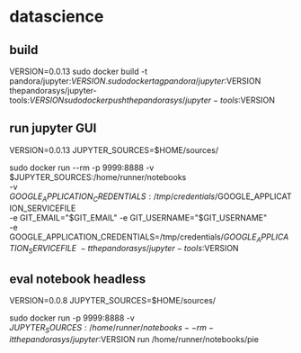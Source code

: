 # datascience

## build
VERSION=0.0.13
sudo docker build -t pandora/jupyter:$VERSION .
sudo docker tag pandora/jupyter:$VERSION thepandorasys/jupyter-tools:$VERSION
sudo docker push thepandorasys/jupyter-tools:$VERSION

## run jupyter GUI
VERSION=0.0.13
JUPYTER_SOURCES=$HOME/sources/
 
sudo docker run --rm -p 9999:8888 -v $JUPYTER_SOURCES:/home/runner/notebooks \
-v $GOOGLE_APPLICATION_CREDENTIALS:/tmp/credentials/$GOOGLE_APPLICATION_SERVICEFILE \
-e GIT_EMAIL="$GIT_EMAIL" -e GIT_USERNAME="$GIT_USERNAME" \
-e GOOGLE_APPLICATION_CREDENTIALS=/tmp/credentials/$GOOGLE_APPLICATION_SERVICEFILE \
-t thepandorasys/jupyter-tools:$VERSION

## eval notebook headless
VERSION=0.0.8
JUPYTER_SOURCES=$HOME/sources/
 
sudo docker run -p 9999:8888 -v $JUPYTER_SOURCES:/home/runner/notebooks --rm -it thepandorasys/jupyter:$VERSION run /home/runner/notebooks/pie